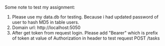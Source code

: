 Some note to test my assignment:
1. Please use my data.db for testing. Because i had updated password of user to hash MD5 in table users.
2. Domain url: http://localhost:5050
3. After get token from request login. Please add "Bearer" which is prefix of token at value of Authorization in header to test request POST /tasks